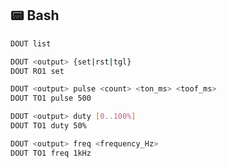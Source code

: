 






## 📟 Bash




```bash
DOUT list
```


```bash
DOUT <output> {set|rst|tgl} 
DOUT RO1 set
```



```bash
DOUT <output> pulse <count> <ton_ms> <toof_ms> 
DOUT TO1 pulse 500
```




```bash
DOUT <output> duty [0..100%] 
DOUT TO1 duty 50%
```


```bash
DOUT <output> freq <frequency_Hz> 
DOUT TO1 freq 1kHz
```